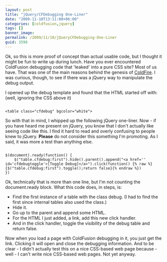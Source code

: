 ```yaml
---
layout: post
title: "jQuery/CFDebugging One-Liner"
date: "2009-11-10T13:11:00+06:00"
categories: [coldfusion,jquery]
tags: []
banner_image: 
permalink: /2009/11/10/jQueryCFDebugging-One-Liner
guid: 3598
---
```


Ok, so this is more proof of concept than actual usable code, but I thought it might be fun to write up during lunch. Have you ever encountered ColdFusion debugging code that 'leaked' into a pure CSS site? Most of us have. That was one of the main reasons behind the genesis of <a href="http://coldfire.riaforge.org">ColdFire</a>. I was curious, though, to see if there was a jQuery way to manipulate the debug output.
<!--more-->
I opened up the debug template and found that the HTML started off with: (well, ignoring the CSS above it)

<code>
&lt;table class="cfdebug" bgcolor="white"&gt;
</code>

So with that in mind, I whipped up the following jQuery one-liner. Now - if you have heard me present on jQuery, you know that I don't actually like seeing code like this. I find it hard to read and overly confusing to people knew to jQuery. <b>Please</b> do not consider this something I'm promoting. As I said, it was more a test than anything else.

<code>
$(document).ready(function() {
	$("table.cfdebug:first").hide().parent().append("&lt;a href='' id='cfdebugtoggle'&gt;[Toggle Debug]&lt;/a&gt;").click(function() {% raw %}{$("table.cfdebug:first").toggle();return false}{% endraw %})
})
</code>

Ok, technically that is more than one line, but I'm not counting the document.ready block. What this code does, in steps, is:

<ul>
<li>Find the first instance of a table with the class debug. (I had to find the first since internal tables also used the class.)
<li>Hide it.
<li>Go up to the parent and append some HTML.
<li>For the HTML I just added, a link, add this new click handler.
<li>And in the click handler, toggle the visibility of the debug table and return false.
</ul>

Now when you load a page with ColdFusion debugging in it, you just get the link. Clicking it will open and close the debugging information. And to be clear - I didn't actually test this on a nice CSS-based web page because - well - I can't write nice CSS-based web pages. Not yet anyway.